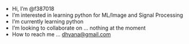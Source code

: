 -  Hi, I’m @f387018
-  I’m interested in learning python for ML/Image and Signal Processing 
-  I’m currently learning python 
-  I’m looking to collaborate on ... nothing at the moment
-  How to reach me ... dhyana@gmail.com

<!---
f387018/f387018 is a ✨ special ✨ repository because its `README.md` (this file) appears on your GitHub profile.
You can click the Preview link to take a look at your changes.
--->
